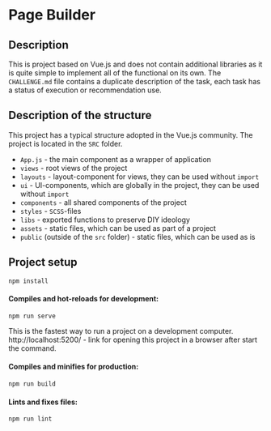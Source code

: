 # Page Builder

## Description

This is project based on Vue.js and does not contain additional libraries as it is quite simple to implement all of the functional on its own.
The `CHALLENGE.md` file contains a duplicate description of the task, each task has a status of execution or recommendation use.

## Description of the structure

This project has a typical structure adopted in the Vue.js community.
The project is located in the `SRC` folder.

- `App.js` - the main component as a wrapper of application
- `views` - root views of the project
- `layouts` - layout-component for views, they can be used without `import`
- `ui` - UI-components, which are globally in the project, they can be used without `import`
- `components` - all shared components of the project
- `styles` - `SCSS`-files
- `libs` - exported functions to preserve DIY ideology
- `assets` - static files, which can be used as part of a project
- `public` (outside of the `src` folder) - static files, which can be used as is

## Project setup
```
npm install
```

#### Compiles and hot-reloads for development:
```
npm run serve
```
This is the fastest way to run a project on a development computer.
http://localhost:5200/ - link for opening this project in a browser after start the command.

#### Compiles and minifies for production:
```
npm run build
```

#### Lints and fixes files:
```
npm run lint
```
